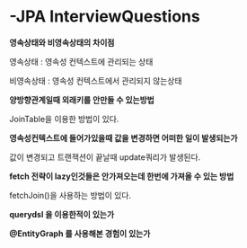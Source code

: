 # -JPA InterviewQuestions

**영속상태와 비영속상태의 차이점**

영속상태 : 영속성 컨텍스트에 관리되는 상태

비영속상태 : 영속성 컨텍스트에서 관리되지 않는상태 


**양방향관계일때 외래키를 안만들 수 있는방법**

JoinTable을 이용한 방법이 있다.

 

**영속성컨텍스트에 들어가있을때 값을 변경하면 어떠한 일이 발생되는가**

값이 변경되고 트랜잭션이 끝날때 update쿼리가 발생된다.

 

**fetch 전략이 lazy인것들은 안가져오는데 한번에 가져올 수 있는 방법**

fetchJoin()을 사용하는 방법이 있다.

 

**querydsl 을 이용한적이 있는가** 

 

**@EntityGraph 를 사용해본 경험이 있는가**